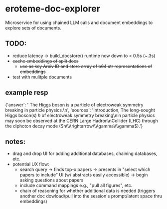 # eroteme-doc-explorer
Microservice for using chained LLM calls and document embeddings to explore sets of documents.

## TODO:
- reduce latency -> build_docstore() runtime now down to < 0.5s (~.3s)
- ~~cache embeddings of split docs~~
    - ~~use as key Arxiv ID and store array of b64 str representations of embeddings~~
- test with mulitple documents

## example resp
{'answer': ' The Higgs boson is a particle of electroweak symmetry breaking in particle physics.\n', 'sources': 'Introduction, The long-sought Higgs boson(s) $h$ of electroweak symmetry breaking\\nin particle physics may soon be observed at the CERN Large Hadron\\nCollider (LHC) through the diphoton decay mode ($h\\\\rightarrow\\\\gamma\\\\gamma$).'}

## notes:
- drag and drop UI for adding additional databases, chaining databases, etc.
- potential UX flow:
    - search query -> finds top-x papers -> presents in "select which papers to include" UI (w/ abstracts easily accessible) -> begin asking questions about papers
    - include command mappings e.g., "pull all figures", etc.
    - chain of reasoning for whether additional data is needed (triggers another doc dowload/pull into the session's prompt/latent space thru embeddings)